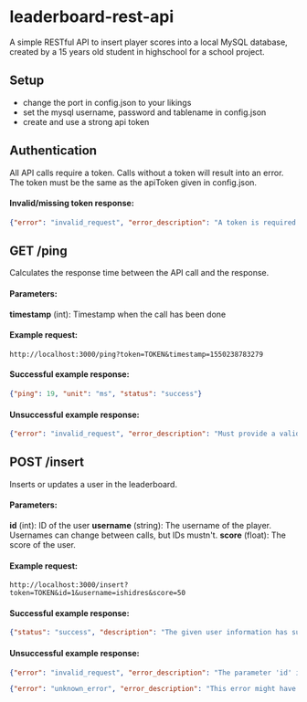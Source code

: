 # leaderboard-rest-api
A simple RESTful API to insert player scores into a local MySQL database, created by a 15 years old student in highschool for a school project.

## Setup
- change the port in config.json to your likings
- set the mysql username, password and tablename in config.json
- create and use a strong api token

## Authentication
All API calls require a token. Calls without a token will result into an error. The token must be the same as the apiToken given in config.json.
#### Invalid/missing token response:
```json
{"error": "invalid_request", "error_description": "A token is required to access this ressource.", "status": "error"}
```

## GET /ping
Calculates the response time between the API call and the response.
#### Parameters:
**timestamp** (int): Timestamp when the call has been done
#### Example request:
```
http://localhost:3000/ping?token=TOKEN&timestamp=1550238783279
```
#### Successful example response:
```json
{"ping": 19, "unit": "ms", "status": "success"}
```
#### Unsuccessful example response:
```json
{"error": "invalid_request", "error_description": "Must provide a valid timestamp.", "status":"error"}
```

## POST /insert
Inserts or updates a user in the leaderboard.
#### Parameters:
**id** (int): ID of the user
**username** (string): The username of the player. Usernames can change between calls, but IDs mustn't.
**score** (float): The score of the user.
#### Example request:
```
http://localhost:3000/insert?token=TOKEN&id=1&username=ishidres&score=50
```
#### Successful example response:
```json
{"status": "success", "description": "The given user information has successfully been updated in the database."}
```
#### Unsuccessful example response:
```json
{"error": "invalid_request", "error_description": "The parameter 'id' is missing or invalid.", "status": "error"}
```
```json
{"error": "unknown_error", "error_description": "This error might have been caused on server side. Please try again later.", "status": "error"}
```